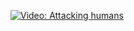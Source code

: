 [![Video: Attacking 
humans](https://img.youtube.com/vi/8rS462NDtXo/hqdefault.jpg)](https://youtu.be/8rS462NDtXo) 

